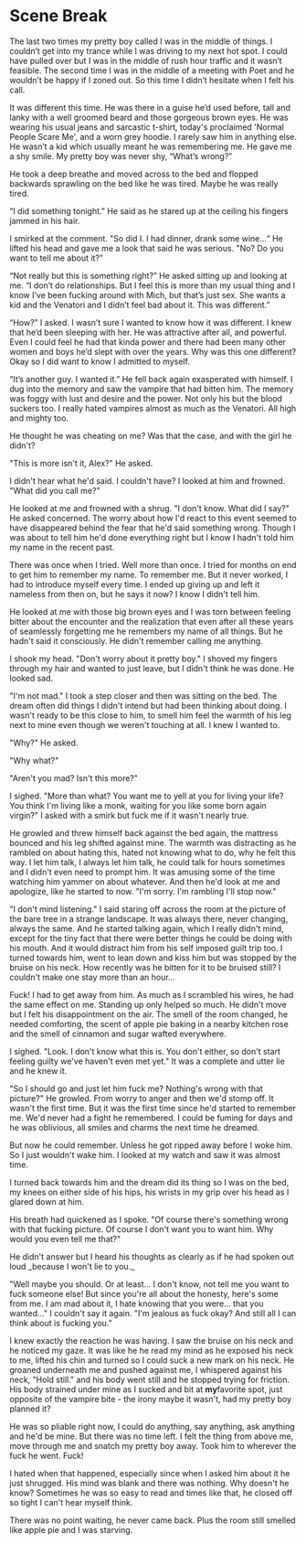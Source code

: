 #  Scene Break

The last two times my pretty boy called I was in the middle of things. I
couldn’t get into my trance while I was driving to my next hot spot. I could
have pulled over but I was in the middle of rush hour traffic and it wasn’t
feasible. The second time I was in the middle of a meeting with Poet and he
wouldn’t be happy if I zoned out. So this time I didn’t hesitate when I felt his
call.

It was different this time. He was there in a guise he’d used before, tall and
lanky with a well groomed beard and those gorgeous brown eyes. He was wearing
his usual jeans and sarcastic t-shirt, today's proclaimed 'Normal People Scare
Me', and a worn grey hoodie. I rarely saw him in anything else. He wasn’t a kid
which usually meant he was remembering me. He gave me a shy smile. My pretty boy
was never shy, “What’s wrong?”

He took a deep breathe and moved across to the bed and flopped backwards
sprawling on the bed like he was tired. Maybe he was really tired.

“I did something tonight.” He said as he stared up at the ceiling his fingers
jammed in his hair.

I smirked at the comment. "So did I. I had dinner, drank some wine...“ He lifted
his head and gave me a look that said he was serious. "No? Do you want to tell
me about it?”

“Not really but this is something right?” He asked sitting up and looking at me.
“I don’t do relationships. But I feel this is more than my usual thing and I
know I’ve been fucking around with Mich, but that’s just sex. She wants a kid
and the Venatori and I didn’t feel bad about it. This was different.”

“How?” I asked. I wasn’t sure I wanted to know how it was different. I knew that
he’d been sleeping with her. He was attractive after all, and powerful. Even I
could feel he had that kinda power and there had been many other women and boys
he’d slept with over the years. Why was this one different? Okay so I did want
to know I admitted to myself.

“It’s another guy. I wanted it.” He fell back again exasperated with himself. I
dug into the memory and saw the vampire that had bitten him. The memory was
foggy with lust and desire and the power. Not only his but the blood suckers
too. I really hated vampires almost as much as the Venatori. All high and mighty
too.

He thought he was cheating on me? Was that the case, and with the girl he
didn't?

"This is more isn't it, Alex?" He asked.

I didn't hear what he'd said. I couldn't have? I looked at him and frowned.
"What did you call me?"

He looked at me and frowned with a shrug. "I don't know. What did I say?" He
asked concerned. The worry about how I'd react to this event seemed to have
disappeared behind the fear that he'd said something wrong. Though I was about
to tell him he'd done everything right but I know I hadn't told him my name in
the recent past.

There was once when I tried. Well more than once. I tried for months on end to
get him to remember my name. To remember me. But it never worked, I had to
introduce myself every time. I ended up giving up and left it nameless from then
on, but he says it now? I know I didn't tell him.

He looked at me with those big brown eyes and I was torn between feeling bitter
about the encounter and the realization that even after all these years of
seamlessly forgetting me he remembers my name of all things. But he hadn't said
it consciously. He didn't remember calling me anything.

I shook my head. "Don't worry about it pretty boy." I shoved my fingers through
my hair and wanted to just leave, but I didn't think he was done. He looked sad.

"I'm not mad." I took a step closer and then was sitting on the bed. The dream
often did things I didn't intend but had been thinking about doing. I wasn't
ready to be this close to him, to smell him feel the warmth of his leg next to
mine even though we weren't touching at all. I knew I wanted to.

"Why?" He asked.

"Why what?"

"Aren't you mad? Isn't this more?"

I sighed. "More than what? You want me to yell at you for living your life? You
think I'm living like a monk, waiting for you like some born again virgin?" I
asked with a smirk but fuck me if it wasn't nearly true.

He growled and threw himself back against the bed again, the mattress bounced
and his leg shifted against mine. The warmth was distracting as he rambled on
about hating this, hated not knowing what to do, why he felt this way. I let him
talk, I always let him talk, he could talk for hours sometimes and I didn't even
need to prompt him. It was amusing some of the time watching him yammer on about
whatever. And then he'd look at me and apologize, like he started to now. "I'm
sorry. I'm rambling I'll stop now."

"I don't mind listening." I said staring off across the room at the picture of
the bare tree in a strange landscape. It was always there, never changing,
always the same. And he started talking again, which I really didn't mind,
except for the tiny fact that there were better things he could be doing with
his mouth. And it would distract him from his self imposed guilt trip too. I
turned towards him, went to lean down and kiss him but was stopped by the bruise
on his neck. How recently was he bitten for it to be bruised still? I couldn't
make one stay more than an hour…

Fuck! I had to get away from him. As much as I scrambled his wires, he had the
same effect on me. Standing up only helped so much. He didn't move but I felt
his disappointment on the air. The smell of the room changed, he needed
comforting, the scent of apple pie baking in a nearby kitchen rose and the smell
of cinnamon and sugar wafted everywhere.

I sighed. "Look. I don't know what this is. You don't either, so don't start
feeling guilty we've haven't even met yet." It was a complete and utter lie and
he knew it.

"So I should go and just let him fuck me? Nothing's wrong with that picture?" He
growled. From worry to anger and then we'd stomp off. It wasn't the first time.
But it was the first time since he'd started to remember me. We'd never had a
fight he remembered. I could be fuming for days and he was oblivious, all smiles
and charms the next time he dreamed.

But now he could remember. Unless he got ripped away before I woke him. So I
just wouldn't wake him. I looked at my watch and saw it was almost time.

I turned back towards him and the dream did its thing so I was on the bed, my
knees on either side of his hips, his wrists in my grip over his head as I
glared down at him.

His breath had quickened as I spoke. "Of course there's something wrong with
that fucking picture. Of course I don't want you to want him. Why would you even
tell me that?"

He didn't answer but I heard his thoughts as clearly as if he had spoken out
loud \_because I won't lie to you.\_

"Well maybe you should. Or at least... I don't know, not tell me you want to
fuck someone else! But since you're all about the honesty, here's some from me.
I am mad about it, I hate knowing that you were... that you wanted..." I
couldn't say it again. "I'm jealous as fuck okay? And still all I can think
about is fucking you."

I knew exactly the reaction he was having. I saw the bruise on his neck and he
noticed my gaze. It was like he he read my mind as he exposed his neck to me,
lifted his chin and turned so I could suck a new mark on his neck. He groaned
underneath me and pushed against me, I whispered against his neck, "Hold still."
and his body went still and he stopped trying for friction. His body strained
under mine as I sucked and bit at **my**favorite spot, just opposite of the
vampire bite - the irony maybe it wasn't, had my pretty boy planned it?

He was so pliable right now, I could do anything, say anything, ask anything and
he'd be mine. But there was no time left. I felt the thing from above me, move
through me and snatch my pretty boy away. Took him to wherever the fuck he went.
Fuck!

I hated when that happened, especially since when I asked him about it he just
shrugged. His mind was blank and there was nothing. Why doesn't he know?
Sometimes he was so easy to read and times like that, he closed off so tight I
can't hear myself think.

There was no point waiting, he never came back. Plus the room still smelled like
apple pie and I was starving.

